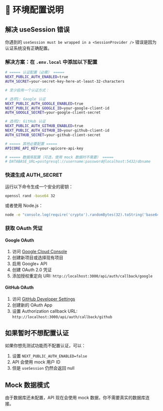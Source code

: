 # 🔧 环境配置说明

## 解决 useSession 错误

你遇到的 `useSession must be wrapped in a <SessionProvider />` 错误是因为认证系统没有正确配置。

### 解决方案：在 `.env.local` 中添加以下配置

```bash
# ===== 认证配置（必需） =====
NEXT_PUBLIC_AUTH_ENABLED=true
AUTH_SECRET=your-secret-key-here-at-least-32-characters

# 至少启用一个认证方式：

# 选项1: Google 认证
NEXT_PUBLIC_AUTH_GOOGLE_ENABLED=true
NEXT_PUBLIC_AUTH_GOOGLE_ID=your-google-client-id
AUTH_GOOGLE_SECRET=your-google-client-secret

# 选项2: GitHub 认证
NEXT_PUBLIC_AUTH_GITHUB_ENABLED=true
NEXT_PUBLIC_AUTH_GITHUB_ID=your-github-client-id
AUTH_GITHUB_SECRET=your-github-client-secret

# ===== 其他必要配置 =====
APICORE_API_KEY=your-apicore-api-key

# ===== 数据库配置（可选，使用 mock 数据时不需要） =====
# DATABASE_URL=postgresql://username:password@localhost:5432/dbname
```

### 快速生成 AUTH_SECRET

运行以下命令生成一个安全的密钥：

```bash
openssl rand -base64 32
```

或者使用 Node.js：

```bash
node -e "console.log(require('crypto').randomBytes(32).toString('base64'))"
```

### 获取 OAuth 凭证

#### Google OAuth
1. 访问 [Google Cloud Console](https://console.cloud.google.com/)
2. 创建新项目或选择现有项目
3. 启用 Google+ API
4. 创建 OAuth 2.0 凭证
5. 添加授权重定向 URI: `http://localhost:3000/api/auth/callback/google`

#### GitHub OAuth
1. 访问 [GitHub Developer Settings](https://github.com/settings/developers)
2. 创建新的 OAuth App
3. 设置 Authorization callback URL: `http://localhost:3000/api/auth/callback/github`

## 如果暂时不想配置认证

如果你想先测试功能而不配置认证，可以：

1. 设置 `NEXT_PUBLIC_AUTH_ENABLED=false`
2. API 会使用 mock 用户 ID
3. 但是 `useSession` 仍然会返回 null

## Mock 数据模式

由于数据库还未配置，API 现在会使用 mock 数据，你不需要真实的数据库连接。